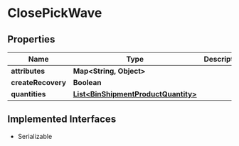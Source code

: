 

# ClosePickWave


## Properties

| Name | Type | Description | Notes |
|------------ | ------------- | ------------- | -------------|
|**attributes** | **Map&lt;String, Object&gt;** |  |  [optional] |
|**createRecovery** | **Boolean** |  |  [optional] |
|**quantities** | [**List&lt;BinShipmentProductQuantity&gt;**](BinShipmentProductQuantity.md) |  |  [optional] |


## Implemented Interfaces

* Serializable


